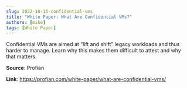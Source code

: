 ```yaml
---
slug: 2022-10-15-confidential-vms
title: "White Paper: What Are Confidential VMs?"
authors: [mike]
tags: [White Paper]
---
```

Confidential VMs are aimed at “lift and shift” legacy workloads and thus harder to manage. Learn why this makes them difficult to attest and why that matters.

**Source**: Profian

**Link**: https://profian.com/white-paper/what-are-confidential-vms/